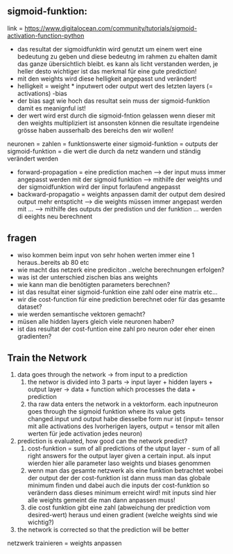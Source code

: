 ## sigmoid-funktion:
link = https://www.digitalocean.com/community/tutorials/sigmoid-activation-function-python 
- das resultat der sigmoidfunktin wird genutzt um einem wert eine bedeutung zu geben und diese bedeutng im rahmen zu ehalten damit das ganze übersichtlich bleibt. es kann als licht verstanden werden, je heller desto wichtiger ist das merkmal für eine gute prediction!
- mit den weights wird diese helligkeit angepasst und verändert!
- helligkeit = weight * inputwert oder output wert des letzten layers (= activations) -bias
- der bias sagt wie hoch das resultat sein muss der sigmoid-funktion damit es meanignful ist!
- der wert wird erst durch die sigmoid-fntion gelassen wenn dieser mit den weights multipliziert ist ansonsten können die resultate irgendeine grösse haben ausserhalb des bereichs den wir wollen!

neuronen = zahlen = funktionswerte einer sigmoid-funktion = outputs der sigmoid-funktion = die wert die durch da netz wandern und ständig verändert werden

- forward-propagation = eine prediction machen --> der input muss immer angepasst werden mit der sigmoid funktion --> mithilfe der weights und der sigmoidfunktion wird der iinput forlaufend angepasst
- backward-propagatio = weights anpassen damit der output dem desired output mehr entspticht --> die weights müssen immer angepast werden mit ... --> mithilfe des outputs der predistion und der funktion ... werden di eeights neu berechnent

## fragen
- wiso kommen beim input von sehr hohen werten immer eine 1 heraus..bereits ab 80 etc
- wie macht das netzerk eine prediciton ..welche berechnungen erfolgen?
- was ist der unterschied zischen bias ans weights
- wie kann man die benötigten parameters berechnen?
- ist das resultat einer sigmoid-funktion eine zahl oder eine matrix etc...
- wir die cost-function für eine prediction berechnet oder für das gesamte dataset?
- wie werden semantische vektoren gemacht?
- müsen alle hidden layers gleich viele neuronen haben?
- ist das resultat der cost-funtion eine zahl pro neuron oder eher einen gradienten?


## Train the Network
1. data goes through the network -> from input to a prediction
   1. the networ is divided into 3 parts -> input layer + hidden layers + output layer -> data + function which processes the data + prediction 
   2. tha raw data enters the network in a vektorform. each inputneuron goes through the sigmoid funktion where its value gets changed.input und output habe diesselbe form nur ist  (input= tensor mit alle activations des lvorherigen layers, output = tensor mit allen werten für jede activation jedes neuron)
2. prediction is evaluated, how good can the network predict?
   1. cost-funktion = sum of all predictions of the utput layer - sum of all right answers for the output layer given a certain input. als input wierden hier alle parameter laso weights und biases genommen
   2. wenn man das gesamte netzwerk als eine funktion betrachtet  wobei der output der der cost-funktion ist dann muss man das globale minimum finden und dabei auch die inputs der cost-funktion so verändern dass dieses minimum erreicht wird! mit inputs sind hier alle weights gemeint die man dann anpassen muss!
   3. die cost funktion gibt eine zahl (abweichung der prediction vom desired-wert) heraus und einen gradient (welche weights sind wie wichtig?)
3. the network is corrected so that the prediction will be better

netzwerk trainieren = weights anpassen